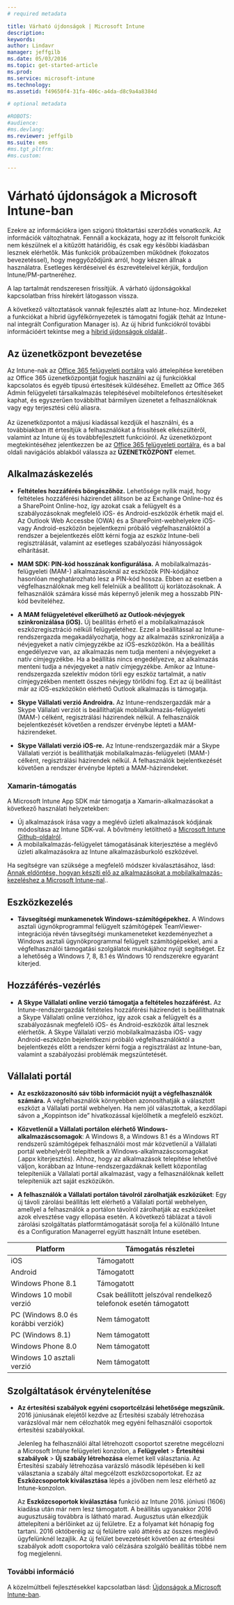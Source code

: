 ```yaml
---
# required metadata

title: Várható újdonságok | Microsoft Intune
description:
keywords:
author: Lindavr
manager: jeffgilb
ms.date: 05/03/2016
ms.topic: get-started-article
ms.prod:
ms.service: microsoft-intune
ms.technology:
ms.assetid: f49650f4-31fa-406c-a4da-d8c9a4a8384d

# optional metadata

#ROBOTS:
#audience:
#ms.devlang:
ms.reviewer: jeffgilb
ms.suite: ems
#ms.tgt_pltfrm:
#ms.custom:

---
```


# Várható újdonságok a Microsoft Intune-ban
Ezekre az információkra igen szigorú titoktartási szerződés vonatkozik. Az információk változhatnak. Fennáll a kockázata, hogy az itt felsorolt funkciók nem készülnek el a kitűzött határidőig, és csak egy későbbi kiadásban lesznek elérhetők. Más funkciók próbaüzemben működnek (fokozatos bevezetéssel), hogy meggyőződjünk arról, hogy készen állnak a használatra. Esetleges kérdéseivel és észrevételeivel kérjük, forduljon Intune/PM-partneréhez.

A lap tartalmát rendszeresen frissítjük. A várható újdonságokkal kapcsolatban friss hírekért látogasson vissza.

A következő változtatások vannak fejlesztés alatt az Intune-hoz. Mindezeket a funkciókat a hibrid ügyfélkörnyezetek is támogatni fogják (tehát az Intune-nal integrált Configuration Manager is). Az új hibrid funkciókról további információért tekintse meg a [hibrid újdonságok oldalát](https://technet.microsoft.com/en-US/library/mt718155(TechNet.10).aspx)..

## Az üzenetközpont bevezetése
Az Intune-nak az [Office 365 felügyeleti portálra](https://portal.office.com/) való áttelepítése keretében az Office 365 üzenetközpontját fogjuk használni az új funkciókkal kapcsolatos és egyéb típusú értesítések küldéséhez.  Emellett az Office 365 Admin felügyeleti társalkalmazás telepítésével mobiltelefonos értesítéseket kaphat, és egyszerűen továbbíthat bármilyen üzenetet a felhasználóknak vagy egy terjesztési célú aliasra.<br>  
Az üzenetközpontot a májusi kiadással kezdjük el használni, és a továbbiakban itt értesítjük a felhasználókat a frissítések elkészültéről, valamint az Intune új és továbbfejlesztett funkcióiról.  Az üzenetközpont megtekintéséhez jelentkezzen be az [Office 365 felügyeleti portálra](https://portal.office.com/), és a bal oldali navigációs ablakból válassza az **ÜZENETKÖZPONT** elemet.
<!---TFS 1242782--->


## Alkalmazáskezelés
- **Feltételes hozzáférés böngészőhöz.** Lehetősége nyílik majd, hogy feltételes hozzáférési házirendet állítson be az Exchange Online-hoz és a SharePoint Online-hoz, így azokat csak a felügyelt és a szabályozásoknak megfelelő iOS- és Android-eszközök érhetik majd el. Az Outlook Web Accessbe (OWA) és a SharePoint-webhelyekre iOS- vagy Android-eszközön bejelentkezni próbáló végfelhasználóktól a rendszer a bejelentkezés előtt kérni fogja az eszköz Intune-beli regisztrálását, valamint az esetleges szabályozási hiányosságok elhárítását.
<!---TFS 1175844--->

- **MAM SDK: PIN-kód hosszának konfigurálása.** A mobilalkalmazás-felügyeleti (MAM-) alkalmazásoknál az eszközök PIN-kódjához hasonlóan meghatározható lesz a PIN-kód hossza. Ebben az esetben a végfelhasználóknak meg kell felelniük a beállított új korlátozásoknak. A felhasználók számára kissé más képernyő jelenik meg a hosszabb PIN-kód beviteléhez.
<!--- TFS 1104753--->

- **A MAM felügyeletével elkerülhető az Outlook-névjegyek szinkronizálása (iOS).** Új beállítás érhető el a mobilalkalmazások eszközregisztráció nélküli felügyeletéhez. Ezzel a beállítással az Intune-rendszergazda megakadályozhatja, hogy az alkalmazás szinkronizálja a névjegyeket a natív címjegyzékbe az iOS-eszközökön. Ha a beállítás engedélyezve van, az alkalmazás nem tudja menteni a névjegyeket a natív címjegyzékbe. Ha a beállítás nincs engedélyezve, az alkalmazás menteni tudja a névjegyeket a natív címjegyzékbe. Amikor az Intune-rendszergazda szelektív módon törli egy eszköz tartalmát, a natív címjegyzékben mentett összes névjegy törlődni fog. Ezt az új beállítást már az iOS-eszközökön elérhető Outlook alkalmazás is támogatja.
<!---TFS item 1276166--->

- **Skype Vállalati verzió Androidra.** Az Intune-rendszergazdák már a Skype Vállalati verziót is beállíthatják mobilalkalmazás-felügyeleti (MAM-) célként, regisztrálási házirendek nélkül.  A felhasználók bejelentkezését követően a rendszer érvénybe lépteti a MAM-házirendeket.
<!--- TFS item 1248444 --->

- **Skype Vállalati verzió iOS-re.** Az Intune-rendszergazdák már a Skype Vállalati verziót is beállíthatják mobilalkalmazás-felügyeleti (MAM-) célként, regisztrálási házirendek nélkül.  A felhasználók bejelentkezését követően a rendszer érvénybe lépteti a MAM-házirendeket.
<!--- TFS item 1248443 --->

### Xamarin-támogatás
A Microsoft Intune App SDK már támogatja a Xamarin-alkalmazásokat a következő használati helyzetekben:

- Új alkalmazások írása vagy a meglévő üzleti alkalmazások kódjának módosítása az Intune SDK-val. A bővítmény letölthető a [Microsoft Intune Github-oldalról](https://github.com/msintuneappsdk).
- A mobilalkalmazás-felügyelet támogatásának kiterjesztése a meglévő üzleti alkalmazásokra az Intune alkalmazásburkoló eszközével.

Ha segítségre van szüksége a megfelelő módszer kiválasztásához, lásd: [Annak eldöntése, hogyan készíti elő az alkalmazásokat a mobilalkalmazás-kezeléshez a Microsoft Intune-nal](https://docs.microsoft.com/en-us/intune/deploy-use/decide-how-to-prepare-apps-for-mobile-application-management-with-microsoft-intune)..
<!--- TFS 1061478 & TFS 1152340--->


## Eszközkezelés
- **Távsegítségi munkamenetek Windows-számítógépekhez.** A Windows asztali ügynökprogrammal felügyelt számítógépek TeamViewer-integrációja révén távsegítségi munkameneteket kezdeményezhet a Windows asztali ügynökprogrammal felügyelt számítógépekkel, ami a végfelhasználói támogatási szolgálatok munkájához nyújt segítséget. Ez a lehetőség a Windows 7, 8, 8.1 és Windows 10 rendszerekre egyaránt kiterjed.
<!--- TFS 1284856--->


<!--- TFS item 1274326 --->

## Hozzáférés-vezérlés
* **A Skype Vállalati online verzió támogatja a feltételes hozzáférést.** Az Intune-rendszergazdák feltételes hozzáférési házirendet is beállíthatnak a Skype Vállalati online verzióhoz, így azok csak a felügyelt és a szabályozásnak megfelelő iOS- és Android-eszközök által lesznek elérhetők. A Skype Vállalati verzió mobilalkalmazásba iOS- vagy Android-eszközön bejelentkezni próbáló végfelhasználóktól a bejelentkezés előtt a rendszer kérni fogja a regisztrálást az Intune-ban, valamint a szabályozási problémák megszüntetését.
<!---TFS item 1254499--->

## Vállalati portál
* **Az eszközazonosító sáv több információt nyújt a végfelhasználók számára.** A végfelhasználók könnyebben azonosíthatják a választott eszközt a Vállalati portál webhelyen. Ha nem jól választottak, a kezdőlapi sávon a „Koppintson ide” hivatkozással kijelölhetik a megfelelő eszközt.
<!--- TFS 1231157--->

* **Közvetlenül a Vállalati portálon elérhető Windows-alkalmazáscsomagok**: A Windows 8, a Windows 8.1 és a Windows RT rendszerű számítógépek felhasználói most már közvetlenül a Vállalati portál webhelyéről telepíthetik a Windows-alkalmazáscsomagokat (.appx kiterjesztés). Ahhoz, hogy az alkalmazások telepítése lehetővé váljon, korábban az Intune-rendszergazdáknak kellett központilag telepíteniük a Vállalati portál alkalmazást, vagy a felhasználóknak kellett telepíteniük azt saját eszközükön.
<!--- TFS item 1082481 --->

* **A felhasználók a Vállalati portálon távolról zárolhatják eszközüket**: Egy új távoli zárolási beállítás lett elérhető a Vállalati portál webhelyen, amellyel a felhasználók a portálon távolról zárolhatják az eszközeiket azok elvesztése vagy ellopása esetén. A következő táblázat a távoli zárolási szolgáltatás platformtámogatását sorolja fel a különálló Intune és a Configuration Managerrel együtt használt Intune esetében.
<!--- TFS item 1195661 --->

|Platform  |Támogatás részletei|
|---------|---------|
|iOS | Támogatott|
|Android | Támogatott|
|Windows Phone 8.1 | Támogatott|
|Windows 10 mobil verzió | Csak beállított jelszóval rendelkező telefonok esetén támogatott|
|PC (Windows 8.0 és korábbi verziók) | Nem támogatott|
|PC (Windows 8.1) | Nem támogatott|
|Windows Phone 8.0 | Nem támogatott|
|Windows 10 asztali verzió | Nem támogatott|

## Szolgáltatások érvénytelenítése
* **Az értesítési szabályok egyéni csoportcélzási lehetősége megszűnik.** 2016 júniusának elejétől kezdve az Értesítési szabály létrehozása varázslóval már nem célozhatók meg egyéni felhasználói csoportok értesítési szabályokkal.

    Jelenleg ha felhasználói által létrehozott csoportot szeretne megcélozni a Microsoft Intune felügyeleti konzolon, a **Felügyelet** > **Értesítési szabályok** > **Új szabály létrehozása** elemet kell választania. Az Értesítési szabály létrehozása varázsló második lépésében ki kell választania a szabály által megcélzott eszközcsoportokat. Ez az **Eszközcsoportok kiválasztása** lépés a jövőben nem lesz elérhető az Intune-konzolon.

    Az **Eszközcsoportok kiválasztása** funkció az Intune 2016. júniusi (1606) kiadása után már nem lesz támogatott. A beállítás ugyanakkor 2016 augusztusáig továbbra is látható marad. Augusztus után elkezdjük áttelepíteni a bérlőinket az új felületre. Ez a folyamat két hónapig fog tartani. 2016 októberéig az új felületre való áttérés az összes meglévő ügyfelünknél lezajlik. Az új felület bevezetését követően az értesítési szabályok adott csoportokra való célzására szolgáló beállítás többé nem fog megjelenni.
<!---   TFS 1278864--->







### További információ
A közelmúltbeli fejlesztésekkel kapcsolatban lásd: [Újdonságok a Microsoft Intune-ban](whats-new-in-microsoft-intune.md).


<!--HONumber=May16_HO1-->


